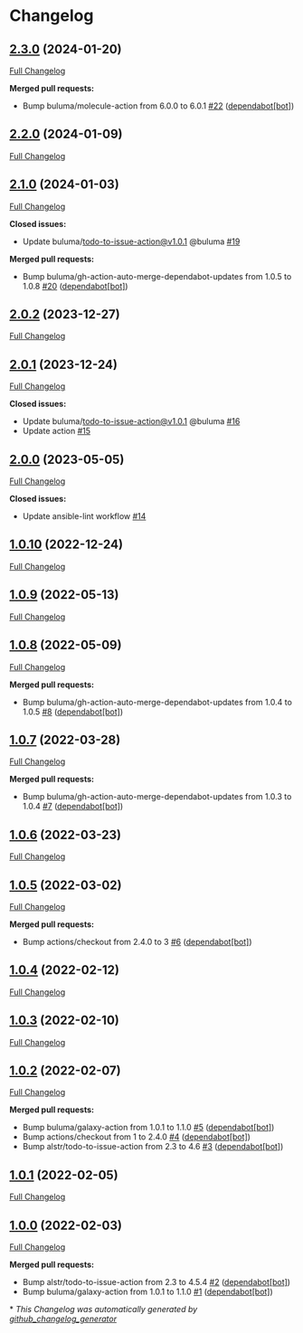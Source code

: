 # Changelog

## [2.3.0](https://github.com/buluma/ansible-role-ca_certificates/tree/2.3.0) (2024-01-20)

[Full Changelog](https://github.com/buluma/ansible-role-ca_certificates/compare/2.2.0...2.3.0)

**Merged pull requests:**

- Bump buluma/molecule-action from 6.0.0 to 6.0.1 [\#22](https://github.com/buluma/ansible-role-ca_certificates/pull/22) ([dependabot[bot]](https://github.com/apps/dependabot))

## [2.2.0](https://github.com/buluma/ansible-role-ca_certificates/tree/2.2.0) (2024-01-09)

[Full Changelog](https://github.com/buluma/ansible-role-ca_certificates/compare/2.1.0...2.2.0)

## [2.1.0](https://github.com/buluma/ansible-role-ca_certificates/tree/2.1.0) (2024-01-03)

[Full Changelog](https://github.com/buluma/ansible-role-ca_certificates/compare/2.0.2...2.1.0)

**Closed issues:**

- Update buluma/todo-to-issue-action@v1.0.1 @buluma [\#19](https://github.com/buluma/ansible-role-ca_certificates/issues/19)

**Merged pull requests:**

- Bump buluma/gh-action-auto-merge-dependabot-updates from 1.0.5 to 1.0.8 [\#20](https://github.com/buluma/ansible-role-ca_certificates/pull/20) ([dependabot[bot]](https://github.com/apps/dependabot))

## [2.0.2](https://github.com/buluma/ansible-role-ca_certificates/tree/2.0.2) (2023-12-27)

[Full Changelog](https://github.com/buluma/ansible-role-ca_certificates/compare/2.0.1...2.0.2)

## [2.0.1](https://github.com/buluma/ansible-role-ca_certificates/tree/2.0.1) (2023-12-24)

[Full Changelog](https://github.com/buluma/ansible-role-ca_certificates/compare/2.0.0...2.0.1)

**Closed issues:**

- Update buluma/todo-to-issue-action@v1.0.1 @buluma [\#16](https://github.com/buluma/ansible-role-ca_certificates/issues/16)
- Update action [\#15](https://github.com/buluma/ansible-role-ca_certificates/issues/15)

## [2.0.0](https://github.com/buluma/ansible-role-ca_certificates/tree/2.0.0) (2023-05-05)

[Full Changelog](https://github.com/buluma/ansible-role-ca_certificates/compare/1.0.10...2.0.0)

**Closed issues:**

- Update ansible-lint workflow [\#14](https://github.com/buluma/ansible-role-ca_certificates/issues/14)

## [1.0.10](https://github.com/buluma/ansible-role-ca_certificates/tree/1.0.10) (2022-12-24)

[Full Changelog](https://github.com/buluma/ansible-role-ca_certificates/compare/1.0.9...1.0.10)

## [1.0.9](https://github.com/buluma/ansible-role-ca_certificates/tree/1.0.9) (2022-05-13)

[Full Changelog](https://github.com/buluma/ansible-role-ca_certificates/compare/1.0.8...1.0.9)

## [1.0.8](https://github.com/buluma/ansible-role-ca_certificates/tree/1.0.8) (2022-05-09)

[Full Changelog](https://github.com/buluma/ansible-role-ca_certificates/compare/1.0.7...1.0.8)

**Merged pull requests:**

- Bump buluma/gh-action-auto-merge-dependabot-updates from 1.0.4 to 1.0.5 [\#8](https://github.com/buluma/ansible-role-ca_certificates/pull/8) ([dependabot[bot]](https://github.com/apps/dependabot))

## [1.0.7](https://github.com/buluma/ansible-role-ca_certificates/tree/1.0.7) (2022-03-28)

[Full Changelog](https://github.com/buluma/ansible-role-ca_certificates/compare/1.0.6...1.0.7)

**Merged pull requests:**

- Bump buluma/gh-action-auto-merge-dependabot-updates from 1.0.3 to 1.0.4 [\#7](https://github.com/buluma/ansible-role-ca_certificates/pull/7) ([dependabot[bot]](https://github.com/apps/dependabot))

## [1.0.6](https://github.com/buluma/ansible-role-ca_certificates/tree/1.0.6) (2022-03-23)

[Full Changelog](https://github.com/buluma/ansible-role-ca_certificates/compare/1.0.5...1.0.6)

## [1.0.5](https://github.com/buluma/ansible-role-ca_certificates/tree/1.0.5) (2022-03-02)

[Full Changelog](https://github.com/buluma/ansible-role-ca_certificates/compare/1.0.4...1.0.5)

**Merged pull requests:**

- Bump actions/checkout from 2.4.0 to 3 [\#6](https://github.com/buluma/ansible-role-ca_certificates/pull/6) ([dependabot[bot]](https://github.com/apps/dependabot))

## [1.0.4](https://github.com/buluma/ansible-role-ca_certificates/tree/1.0.4) (2022-02-12)

[Full Changelog](https://github.com/buluma/ansible-role-ca_certificates/compare/1.0.3...1.0.4)

## [1.0.3](https://github.com/buluma/ansible-role-ca_certificates/tree/1.0.3) (2022-02-10)

[Full Changelog](https://github.com/buluma/ansible-role-ca_certificates/compare/1.0.2...1.0.3)

## [1.0.2](https://github.com/buluma/ansible-role-ca_certificates/tree/1.0.2) (2022-02-07)

[Full Changelog](https://github.com/buluma/ansible-role-ca_certificates/compare/1.0.1...1.0.2)

**Merged pull requests:**

- Bump buluma/galaxy-action from 1.0.1 to 1.1.0 [\#5](https://github.com/buluma/ansible-role-ca_certificates/pull/5) ([dependabot[bot]](https://github.com/apps/dependabot))
- Bump actions/checkout from 1 to 2.4.0 [\#4](https://github.com/buluma/ansible-role-ca_certificates/pull/4) ([dependabot[bot]](https://github.com/apps/dependabot))
- Bump alstr/todo-to-issue-action from 2.3 to 4.6 [\#3](https://github.com/buluma/ansible-role-ca_certificates/pull/3) ([dependabot[bot]](https://github.com/apps/dependabot))

## [1.0.1](https://github.com/buluma/ansible-role-ca_certificates/tree/1.0.1) (2022-02-05)

[Full Changelog](https://github.com/buluma/ansible-role-ca_certificates/compare/1.0.0...1.0.1)

## [1.0.0](https://github.com/buluma/ansible-role-ca_certificates/tree/1.0.0) (2022-02-03)

[Full Changelog](https://github.com/buluma/ansible-role-ca_certificates/compare/2466291050b3d1965d0eae360b0d15dc0a10db10...1.0.0)

**Merged pull requests:**

- Bump alstr/todo-to-issue-action from 2.3 to 4.5.4 [\#2](https://github.com/buluma/ansible-role-ca_certificates/pull/2) ([dependabot[bot]](https://github.com/apps/dependabot))
- Bump buluma/galaxy-action from 1.0.1 to 1.1.0 [\#1](https://github.com/buluma/ansible-role-ca_certificates/pull/1) ([dependabot[bot]](https://github.com/apps/dependabot))



\* *This Changelog was automatically generated by [github_changelog_generator](https://github.com/github-changelog-generator/github-changelog-generator)*
